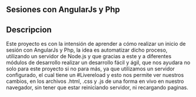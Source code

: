 ## Sesiones con AngularJs y Php

## Descripcion

Este proyecto es con la intensión de aprender a cómo realizar un inicio de sesión con AngularJs y Php, la idea es automatizar dicho proceso, utilizando un servidor de Node.js y que gracias a este y a diferentes módulos de desarrollo realizar un desarrollo fácil y ágil, que nos ayudara no solo para este proyecto si no para más, ya que utilizamos un servidor configurado, el cual tiene un #Livereload y esto nos permite ver nuestros cambios, en los archivos .html, .css y .js de una forma en vivo en nuestro navegador, sin tener que estar reiniciando servidor, ni recargando paginas.